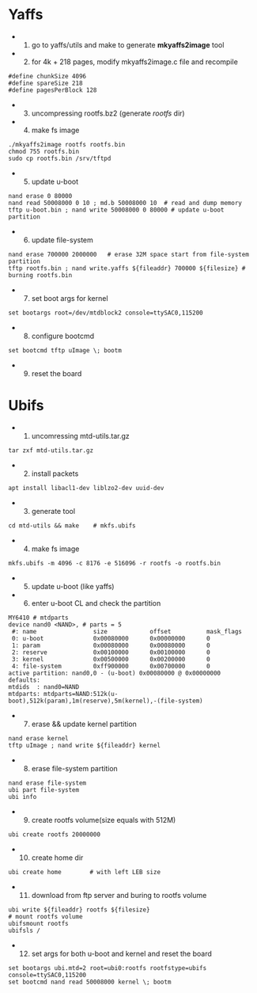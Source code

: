 # Yaffs
+ 1. go to yaffs/utils and make to generate **mkyaffs2image** tool
+ 2. for 4k + 218 pages, modify mkyaffs2image.c file and recompile
```
#define chunkSize 4096
#define spareSize 218
#define pagesPerBlock 128
```
+ 3. uncompressing rootfs.bz2 (generate *rootfs* dir)
+ 4. make fs image
```
./mkyaffs2image rootfs rootfs.bin
chmod 755 rootfs.bin
sudo cp rootfs.bin /srv/tftpd
```
+ 5. update u-boot
```
nand erase 0 80000
nand read 50008000 0 10 ; md.b 50008000 10  # read and dump memory
tftp u-boot.bin ; nand write 50008000 0 80000 # update u-boot partition
```
+ 6. update file-system
```
nand erase 700000 2000000   # erase 32M space start from file-system partition
tftp rootfs.bin ; nand write.yaffs ${fileaddr} 700000 ${filesize} # burning rootfs.bin
```
+ 7. set boot args for kernel
```
set bootargs root=/dev/mtdblock2 console=ttySAC0,115200
```
+ 8. configure bootcmd
```
set bootcmd tftp uImage \; bootm
```
+ 9. reset the board

# Ubifs
+ 1. uncomressing mtd-utils.tar.gz
```
tar zxf mtd-utils.tar.gz
```
+ 2. install packets
```
apt install libacl1-dev liblzo2-dev uuid-dev
```
+ 3. generate tool
```
cd mtd-utils && make    # mkfs.ubifs
```
+ 4. make fs image
```
mkfs.ubifs -m 4096 -c 8176 -e 516096 -r rootfs -o rootfs.bin
```
+ 5. update u-boot (like yaffs)
+ 6. enter u-boot CL and check the partition
```
MY6410 # mtdparts
device nand0 <NAND>, # parts = 5
 #: name                size            offset          mask_flags
 0: u-boot              0x00080000      0x00000000      0
 1: param               0x00080000      0x00080000      0
 2: reserve             0x00100000      0x00100000      0
 3: kernel              0x00500000      0x00200000      0
 4: file-system         0xff900000      0x00700000      0
active partition: nand0,0 - (u-boot) 0x00080000 @ 0x00000000
defaults:
mtdids  : nand0=NAND
mtdparts: mtdparts=NAND:512k(u-boot),512k(param),1m(reserve),5m(kernel),-(file-system)
```
+ 7. erase && update kernel partition
```
nand erase kernel
tftp uImage ; nand write ${fileaddr} kernel
```
+ 8. erase file-system partition
```
nand erase file-system
ubi part file-system
ubi info
```
+ 9. create rootfs volume(size equals with 512M)
```
ubi create rootfs 20000000
```
+ 10. create home dir
```
ubi create home        # with left LEB size
```
+ 11. download from ftp server and buring to rootfs volume
```
ubi write ${fileaddr} rootfs ${filesize}
# mount rootfs volume
ubifsmount rootfs
ubifsls /
```
+ 12. set args for both u-boot and kernel and reset the board
```
set bootargs ubi.mtd=2 root=ubi0:rootfs rootfstype=ubifs console=ttySAC0,115200
set bootcmd nand read 50008000 kernel \; bootm
```
